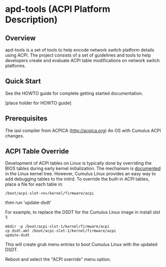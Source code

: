 apd-tools (ACPI Platform Description)
=====================================

Overview
--------

apd-tools is a set of tools to help encode network switch platform details
using ACPI.  The project consists of a set of guidelines and tools to help
developers create and evaluate ACPI table modifications on network switch
platforms.

Quick Start
-----------

See the HOWTO guide for complete getting started documentation.

[place holder for HOWTO guide]

Prerequisites
-------------

The iasl compiler from ACPICA (http://acpica.org)
An OS with Cumulus ACPI changes.

ACPI Table Override
-------------------

Development of ACPI tables on Linux is typically done by overriding the BIOS
tables during early kernel initialization.  The mechanism is
[documented](https://www.kernel.org/doc/Documentation/acpi/initrd_table_override.txt)
in the Linux kernel tree.  However, Cumulus Linux provides an easy way to add
debugging tables to the initrd.  To override the built-in ACPI tables, place a
file for each table in:

    /boot/acpi-slot-<n>/kernel/firmware/acpi

then run 'update-dsdt'

For example, to replace the DSDT for the Cumulus Linux image in install slot 1:

    mkdir -p /boot/acpi-slot-1/kernel/firmware/acpi
    cp dsdt.aml /boot/acpi-slot-1/kernel/firmware/acpi
    update-dsdt

This will create grub menu entries to boot Cumulus Linux with the updated DSDT.

Reboot and select the "ACPI override" menu option.
